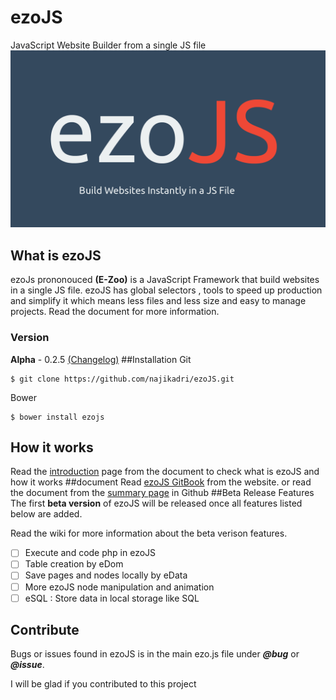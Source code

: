 # ezoJS

JavaScript Website Builder from a single JS file
![Splashscreen](ezoJS.png)
## What is ezoJS
ezoJs  prononouced **(E-Zoo)** is a JavaScript Framework that build websites in a single JS file. ezoJS has global selectors , tools to speed up production and simplify it which means less files and less size and easy to manage projects. Read the document for more information.
### Version
**Alpha** - 0.2.5 [(Changelog)](changelog.md)
##Installation
Git
```
$ git clone https://github.com/najikadri/ezoJS.git
```
Bower
```
$ bower install ezojs
```
## How it works
Read the [introduction](docs/introduction.md) page from the document to check what is ezoJS and how it works
##document
Read  [ezoJS GitBook](http://najikadri.gitbooks.io/ezojs/) from the website.
or read the document from the [summary page](SUMMARY..md) in Github
##Beta Release Features
 The first **beta version** of ezoJS will be released once all features listed below are added.
 
 Read the wiki for more information about the beta verison features.

- [ ] Execute and code php in ezoJS
- [ ] Table creation by eDom
- [ ] Save pages and nodes locally by eData
- [ ] More ezoJS node manipulation and animation
- [ ] eSQL : Store data in local storage like SQL

## Contribute
 Bugs or issues found in ezoJS is in the main ezo.js file under ***@bug*** or ***@issue***.
 
I will be glad if you contributed to this project








